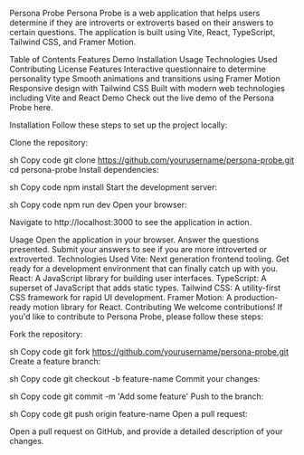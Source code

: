 Persona Probe
Persona Probe is a web application that helps users determine if they are introverts or extroverts based on their answers to certain questions. The application is built using Vite, React, TypeScript, Tailwind CSS, and Framer Motion.

Table of Contents
Features
Demo
Installation
Usage
Technologies Used
Contributing
License
Features
Interactive questionnaire to determine personality type
Smooth animations and transitions using Framer Motion
Responsive design with Tailwind CSS
Built with modern web technologies including Vite and React
Demo
Check out the live demo of the Persona Probe here.

Installation
Follow these steps to set up the project locally:

Clone the repository:

sh
Copy code
git clone https://github.com/yourusername/persona-probe.git
cd persona-probe
Install dependencies:

sh
Copy code
npm install
Start the development server:

sh
Copy code
npm run dev
Open your browser:

Navigate to http://localhost:3000 to see the application in action.

Usage
Open the application in your browser.
Answer the questions presented.
Submit your answers to see if you are more introverted or extroverted.
Technologies Used
Vite: Next generation frontend tooling. Get ready for a development environment that can finally catch up with you.
React: A JavaScript library for building user interfaces.
TypeScript: A superset of JavaScript that adds static types.
Tailwind CSS: A utility-first CSS framework for rapid UI development.
Framer Motion: A production-ready motion library for React.
Contributing
We welcome contributions! If you'd like to contribute to Persona Probe, please follow these steps:

Fork the repository:

sh
Copy code
git fork https://github.com/yourusername/persona-probe.git
Create a feature branch:

sh
Copy code
git checkout -b feature-name
Commit your changes:

sh
Copy code
git commit -m 'Add some feature'
Push to the branch:

sh
Copy code
git push origin feature-name
Open a pull request:

Open a pull request on GitHub, and provide a detailed description of your changes.